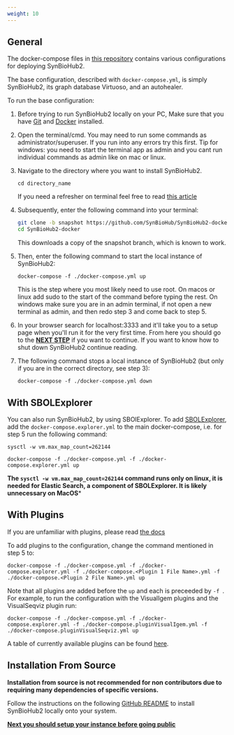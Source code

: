 ```yaml
---
weight: 10
---
```


## General
The docker-compose files in [this repository](https://github.com/SynBioHub/SynBioHub2-docker) contains various configurations for deploying SynBioHub2.

The base configuration, described with `docker-compose.yml`, is simply SynBioHub2, its graph database Virtuoso, and an autohealer.

To run the base configuration:

1. Before trying to run SynBioHub2 locally on your PC, Make sure that you have [Git](https://git-scm.com/downloads) and [Docker](https://docs.docker.com/get-started/get-docker/) installed.

2. Open the terminal/cmd. You may need to run some commands as administrator/superuser. If you run into any errors try this first. Tip for windows: you need to start the terminal app as admin and you cant run individual commands as admin like on mac or linux.

3. Navigate to the directory where you want to install SynBioHub2.
   
   `cd directory_name`
   
   If you need a refresher on terminal feel free to read [this article](https://www.lifewire.com/change-directories-in-command-prompt-5185508)

4. Subsequently, enter the following command into your terminal:

   ``` bash
   git clone -b snapshot https://github.com/SynBioHub/SynBioHub2-docker
   cd SynBioHub2-docker
   ```
   
   This downloads a copy of the snapshot branch, which is known to work.

5. Then, enter the following command to start the local instance of SynBioHub2:
      
   `docker-compose -f ./docker-compose.yml up`
   
   This is the step where you most likely need to use root.
   On macos or linux add sudo to the start of the command before typing the rest.
   On windows make sure you are in an admin terminal, if not open a new terminal as admin, and then redo step 3 and come back to step 5.

   
6. In your browser search for localhost:3333 and it'll take you to a setup page when you'll run it for the very first time. From here you should go to the **[NEXT STEP](/setup)** if you want to continue. If you want to know how to shut down SynBioHub2 continue reading.

7. The following command stops a local instance of SynBioHub2 (but only if you are in the correct directory, see step 3):

   `docker-compose -f ./docker-compose.yml down`
  	

## With SBOLExplorer
You can also run SynBioHub2, by using SBOlExplorer.
To add [SBOLExplorer](https://github.com/michael13162/SBOLExplorer), add the `docker-compose.explorer.yml` to the main docker-compose, i.e. for step 5 run the following command: 

`sysctl -w vm.max_map_count=262144`

`docker-compose -f ./docker-compose.yml -f ./docker-compose.explorer.yml up`

**The `sysctl -w vm.max_map_count=262144` command runs only on linux, it is needed for Elastic Search, a component of SBOLExplorer. It is likely unnecessary on MacOS***

## With Plugins
If you are unfamiliar with plugins, please read [the docs](/3_advanced/plugins)

To add plugins to the configuration, change the command mentioned in step 5 to: 

`docker-compose -f ./docker-compose.yml -f ./docker-compose.explorer.yml -f ./docker-compose.<Plugin 1 File Name>.yml -f ./docker-compose.<Plugin 2 File Name>.yml up`

Note that all plugins are added before the `up` and each is preceeded by `-f `. For example, to run the configuration with the VisualIgem plugins and the VisualSeqviz plugin run:

`docker-compose -f ./docker-compose.yml -f ./docker-compose.explorer.yml -f ./docker-compose.pluginVisualIgem.yml -f ./docker-compose.pluginVisualSeqviz.yml up`

A table of currently available plugins can be found [here](https://synbiohub.github.io/SynBioHub2-docker/#plugins).

## Installation From Source

**Installation from source is not recommended for non contributors due to requiring many dependencies of specific versions.**

Follow the instructions on the following [GitHub README](https://github.com/SynBioHub/SynBioHub3) to install SynBioHub2 locally onto your system.

**[Next you should setup your instance before going public](/Guides/setup)**